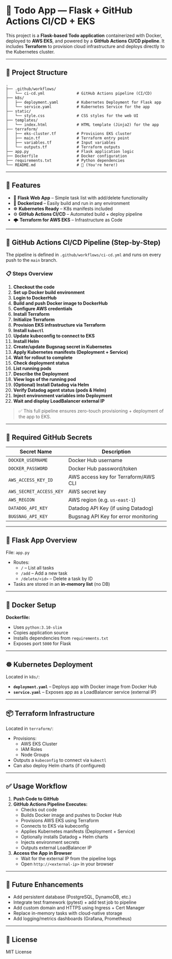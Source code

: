 
# 📝 Todo App — Flask + GitHub Actions CI/CD + EKS

This project is a **Flask-based Todo application** containerized with Docker, deployed to **AWS EKS**, and powered by a **GitHub Actions CI/CD pipeline**. It includes **Terraform** to provision cloud infrastructure and deploys directly to the Kubernetes cluster.

---

## 📁 Project Structure

```text
.
├── .github/workflows/
│   └── ci-cd.yml              # GitHub Actions pipeline (CI/CD)
├── k8s/
│   ├── deployment.yaml        # Kubernetes Deployment for Flask app
│   └── service.yaml           # Kubernetes Service for the app
├── static/
│   └── style.css              # CSS styles for the web UI
├── templates/
│   └── index.html             # HTML template (Jinja2) for the app
├── terraform/
│   ├── eks-cluster.tf         # Provisions EKS cluster
│   ├── main.tf                # Terraform entry point
│   ├── variables.tf           # Input variables
│   └── outputs.tf             # Terraform outputs
├── app.py                     # Flask application logic
├── Dockerfile                 # Docker configuration
├── requirements.txt           # Python dependencies
└── README.md                  # 📄 (You're here!)
```

---

## 🚀 Features

- 🧩 **Flask Web App** – Simple task list with add/delete functionality
- 🐳 **Dockerized** – Easily build and run in any environment
- ☸️ **Kubernetes Ready** – K8s manifests included
- ⚙️ **GitHub Actions CI/CD** – Automated build + deploy pipeline
- 🌩️ **Terraform for AWS EKS** – Infrastructure as Code

---

## 🔄 GitHub Actions CI/CD Pipeline (Step-by-Step)

The pipeline is defined in `.github/workflows/ci-cd.yml` and runs on every push to the `main` branch.

### 📋 Steps Overview

1. **Checkout the code**
2. **Set up Docker build environment**
3. **Login to DockerHub**
4. **Build and push Docker image to DockerHub**
5. **Configure AWS credentials**
6. **Install Terraform**
7. **Initialize Terraform**
8. **Provision EKS infrastructure via Terraform**
9. **Install `kubectl`**
10. **Update kubeconfig to connect to EKS**
11. **Install Helm**
12. **Create/update Bugsnag secret in Kubernetes**
13. **Apply Kubernetes manifests (Deployment + Service)**
14. **Wait for rollout to complete**
15. **Check deployment status**
16. **List running pods**
17. **Describe the Deployment**
18. **View logs of the running pod**
19. **(Optional) Install Datadog via Helm**
20. **Verify Datadog agent status (pods & Helm)**
21. **Inject environment variables into Deployment**
22. **Wait and display LoadBalancer external IP**

> ✅ This full pipeline ensures zero-touch provisioning + deployment of the app to EKS.

---

## 🔐 Required GitHub Secrets

| Secret Name             | Description                                |
|-------------------------|--------------------------------------------|
| `DOCKER_USERNAME`       | Docker Hub username                        |
| `DOCKER_PASSWORD`       | Docker Hub password/token                  |
| `AWS_ACCESS_KEY_ID`     | AWS access key for Terraform/AWS CLI       |
| `AWS_SECRET_ACCESS_KEY` | AWS secret key                             |
| `AWS_REGION`            | AWS region (e.g. `us-east-1`)              |
| `DATADOG_API_KEY`       | Datadog API Key (if using Datadog)         |
| `BUGSNAG_API_KEY`       | Bugsnag API Key for error monitoring       |

---

## 🐍 Flask App Overview

File: `app.py`

- Routes:
  - `/` – List all tasks
  - `/add` – Add a new task
  - `/delete/<id>` – Delete a task by ID
- Tasks are stored in an **in-memory list** (no DB)

---

## 🐳 Docker Setup

**Dockerfile:**

- Uses `python:3.10-slim`
- Copies application source
- Installs dependencies from `requirements.txt`
- Exposes port `5000` for Flask

---

## ☸️ Kubernetes Deployment

Located in `k8s/`:

- **`deployment.yaml`** – Deploys app with Docker image from Docker Hub
- **`service.yaml`** – Exposes app as a LoadBalancer service (external IP)

---

## 📦 Terraform Infrastructure

Located in `terraform/`:

- Provisions:
  - AWS EKS Cluster
  - IAM Roles
  - Node Groups
- Outputs a `kubeconfig` to connect via `kubectl`
- Can also deploy Helm charts (if configured)

---

## ✅ Usage Workflow

1. **Push Code to GitHub**
2. **GitHub Actions Pipeline Executes:**
   - Checks out code
   - Builds Docker image and pushes to Docker Hub
   - Provisions AWS EKS using Terraform
   - Connects to EKS via kubeconfig
   - Applies Kubernetes manifests (Deployment + Service)
   - Optionally installs Datadog + Helm charts
   - Injects environment secrets
   - Outputs external LoadBalancer IP
3. **Access the App in Browser**
   - Wait for the external IP from the pipeline logs
   - Open `http://<external-ip>` in your browser

---

## 🔮 Future Enhancements

- Add persistent database (PostgreSQL, DynamoDB, etc.)
- Integrate test framework (pytest) + add test job to pipeline
- Add custom domain and HTTPS using Ingress + Cert Manager
- Replace in-memory tasks with cloud-native storage
- Add logging/metrics dashboards (Grafana, Prometheus)

---

## 📜 License

MIT License